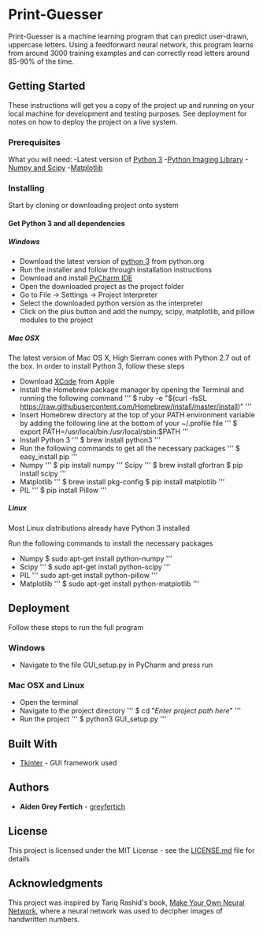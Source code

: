 # Print-Guesser

Print-Guesser is a machine learning program that can predict user-drawn, uppercase letters. Using a feedforward neural network, this program learns from around 3000 training examples and can correctly read letters around 85-90% of the time.

## Getting Started

These instructions will get you a copy of the project up and running on your local machine for development and testing purposes. See deployment for notes on how to deploy the project on a live system.

### Prerequisites

What you will need:
-Latest version of [Python 3](https://www.python.org/downloads/)
-[Python Imaging Library](http://www.pythonware.com/products/pil/)
-[Numpy and Scipy](https://www.scipy.org/scipylib/download.html)
-[Matplotlib](https://matplotlib.org/users/installing.html)

### Installing

Start by cloning or downloading project onto system

#### Get Python 3 and all dependencies

##### Windows

* Download the latest version of [python 3](https://www.python.org/downloads/) from python.org
* Run the installer and follow through installation instructions
* Download and install [PyCharm IDE](https://www.jetbrains.com/pycharm/)
* Open the downloaded project as the project folder
* Go to File -> Settings -> Project Interpreter
* Select the downloaded python version as the interpreter
* Click on the plus button and add the numpy, scipy, matplotlib, and pillow modules to the project

##### Mac OSX

The latest version of Mac OS X, High Sierram cones with Python 2.7 out of the box. In order to install Python 3, follow these steps
* Download [XCode](https://developer.apple.com/xcode/) from Apple
* Install the Homebrew package manager by opening the Terminal and running the following command
'''
$ ruby -e "$(curl -fsSL https://raw.githubusercontent.com/Homebrew/install/master/install)"
'''
* Insert Homebrew directory at the top of your PATH environment variable by adding the following line at the bottom of your ~/.profile file
'''
$ export PATH=/usr/local/bin:/usr/local/sbin:$PATH
'''
* Install Python 3
'''
$ brew install python3
'''
* Run the following commands to get all the necessary packages
'''
$ easy_install pip
'''
* Numpy
'''
$ pip install numpy
'''
Scipy
'''
$ brew install gfortran
$ pip install scipy
'''
* Matplotlib
'''
$ brew install pkg-config
$ pip install matplotlib
'''
* PIL
'''
$ pip install Pillow
'''

##### Linux

Most Linux distributions already have Python 3 installed

Run the following commands to install the necessary packages
* Numpy
$ sudo apt-get install python-numpy
'''
* Scipy
'''
$ sudo apt-get install python-scipy
'''
* PIL
'''
sudo apt-get install python-pillow
'''
* Matplotlib
'''
$ sudo apt-get install python-matplotlib
'''

## Deployment

Follow these steps to run the full program

### Windows
* Navigate to the file GUI_setup.py in PyCharm and press run

### Mac OSX and Linux
* Open the terminal
* Navigate to the project directory
'''
$ cd "_Enter project path here_"
'''
* Run the project
'''
$ python3 GUI_setup.py
'''

## Built With

* [Tkinter](https://wiki.python.org/moin/TkInter) - GUI framework used

## Authors

* **Aiden Grey Fertich** - [greyfertich](https://github.com/greyfertich)

## License

This project is licensed under the MIT License - see the [LICENSE.md](LICENSE.md) file for details

## Acknowledgments

This project was inspired by Tariq Rashid's book, [Make Your Own Neural Network](https://www.barnesandnoble.com/w/make-your-own-neural-network-tariq-rashid/1123691651), where a neural network was used to decipher images of handwritten numbers.
